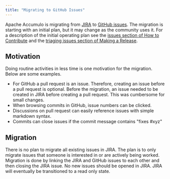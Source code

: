 ```yaml
---
title: "Migrating to GitHub Issues"
---
```


Apache Accumulo is migrating from [JIRA] to [GitHub issues][ghi]. The migration is starting with an initial plan, but it may change as the community uses it.  For a description of the initial operating plan see the [issues section of How to Contribute](/how-to-contribute/#issues) and the [triaging issues section of Making a Release](/contributor/making-release#triage-issues).

## Motivation

Doing routine activities in less time is one motivation for the migration.  Below are some examples.

 * For GitHub a pull request is an issue. Therefore, creating an issue before a pull request is optional. Before the migration, an issue needed to be created in JIRA before creating a pull request. This was cumbersome for small changes.
 * When browsing commits in GitHub, issue numbers can be clicked.
 * Discussions on pull request can easily reference issues with simple markdown syntax.
 * Commits can close issues if the commit message contains "fixes #xyz"

## Migration

There is no plan to migrate all existing issues in JIRA. The plan is to only migrate issues that someone is interested in or are actively being worked. Migration is done by linking the JIRA and GitHub issues to each other and then closing the JIRA issue. No new issues should be opened in JIRA.  JIRA will eventually be transitioned to a read only state.

[JIRA]: https://issues.apache.org/jira/browse/ACCUMULO
[ghi]: https://github.com/apache/accumulo/issues
